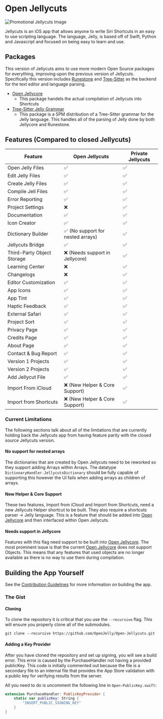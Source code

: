 # Open Jellycuts
![Promotional Jellycuts Image](./Images/header.png)

Jellycuts is an iOS app that allows anyone to write Siri Shortcuts in an easy to use scripting language. The language, Jelly, is based off of Swift, Python and Javascript and focused on being easy to learn and use. 

## Packages
This version of Jellycuts aims to use more modern Open Source packages for everything, improving upon the previous version of Jellycuts. Specifically this version includes [Runestone](https://github.com/simonbs/Runestone) and [Tree-Sitter](https://tree-sitter.github.io/tree-sitter/) as the backend for the text editor and language parsing.

- [Open Jellycore](https://github.com/OpenJelly/Open-Jellycore)
    - This package handels the actual compilation of Jellycuts into Shortcuts
- [Tree-Sitter Jelly Grammar](https://github.com/OpenJelly/tree-sitter-jelly)
    - This package is a SPM distribution of a Tree-Sitter grammar for the Jelly language. This handles all of the parsing of Jelly done by both Jellycore and Runestone.

## Features (Compared to closed Jellycuts)
| Feature                    | Open Jellycuts                    | Private Jellycuts |
| -------------------------- | --------------------------------- | ----------------- |
| Open Jelly Files           | ✅                                | ✅                |
| Edit Jelly Files           | ✅                                | ✅                |
| Create Jelly Files         | ✅                                | ✅                |
| Compile Jell Files         | ✅                                | ✅                |
| Error Reporting            | ✅                                | ✅                |
| Project Settings           | ❌                                | ✅                |
| Documentation              | ✅                                | ✅                |
| Icon Creator               | ✅                                | ✅                |
| Dictionary Builder         | ✅ (No support for nested arrays) | ✅                |
| Jellycuts Bridge           | ✅                                | ✅                |
| Third-Party Object Storage | ❌ (Needs support in Jellycore)   | ✅                |
| Learning Center            | ❌                                | ✅                |
| Changelogs                 | ❌                                | ✅                |
| Editor Customization       | ✅                                | ✅                |
| App Icons                  | ✅                                | ✅                |
| App Tint                   | ✅                                | ✅                |
| Haptic Feedback            | ✅                                | ✅                |
| External Safari            | ✅                                | ✅                |
| Project Sort               | ✅                                | ✅                |
| Privacy Page               | ✅                                | ✅                |
| Credits Page               | ✅                                | ✅                |
| About Page                 | ✅                                | ✅                |
| Contact & Bug Report       | ✅                                | ✅                |
| Version 1 Projects         | ✅                                | ✅                |
| Version 2 Projects         | ✅                                | ✅                |
| Add Jellycut File          | ✅                                | ✅                |
| Import From iCloud         | ❌ (New Helper & Core Support)    | ✅                |
| Import from Shortcuts      | ❌ (New Helper & Core Support)    | ✅                |

### Current Limitations
The following sections talk about all of the limitations that are currently holding back the Jellycuts app from having feature parity with the closed source Jellycuts version. 

#### No support for nested arrays
The dictionaries that are created by Open Jellycuts need to be reworked so they support adding Arrays within Arrays. The datatype `DictionaryHandler.JellycutsDictionary` should be fully capable of supporting this however the UI fails when adding arrays as children of arrays.

#### New Helper & Core Support
These two features, Import from iCloud and Import from Shortcuts, need a new Jellycuts Helper shortcut to be built. They also require a shortcuts parser -> Jelly language. This is a feature that should be added into [Open Jellycore](https://github.com/OpenJelly/Open-Jellycore) and then interfaced within Open Jellycuts.

#### Needs support in Jellycore
Features with this flag need support to be built into [Open Jellycore](https://github.com/OpenJelly/Open-Jellycore). The most prominent issue is that the current [Open Jellycore](https://github.com/OpenJelly/Open-Jellycore) does not support Objects. This means that any features that used objects are no longer available as there is no way to use them during compilation.

## Building the App Yourself
See the [Contribution Guidelines](./CONTRIBUTING.md#your-first-code-contribution) for more information on building the app.

### The Gist
#### Cloning
To clone the repository it is critical that you use the `--recursive` flag. This will ensure you properly clone all of the submodules.
```
git clone --recursive https://github.com/OpenJelly/Open-Jellycuts.git
```

#### Adding a Key Provider
After you have cloned the repository and set up signing, you will see a build error. This error is caused by the PurchaseHandler not having a provided publicKey. This code is initially commented out because the file is a secondary file to an internal file that provides the App Store validation with a public key for verifying results from the server. 

All you need to do is uncomment the following line in `Open-PublicKey.swift`:

```swift
extension PurchaseHandler: PublicKeyProvider {
    static var publicKey: String {
        "INSERT_PUBLIC_SIGNING_KEY"
    }
}
```

